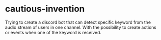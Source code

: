 # cautious-invention
Trying to create a discord bot that can detect specific keyword from the audio stream of users in one channel. With the possibility to create actions or events when one of the keyword is received.
